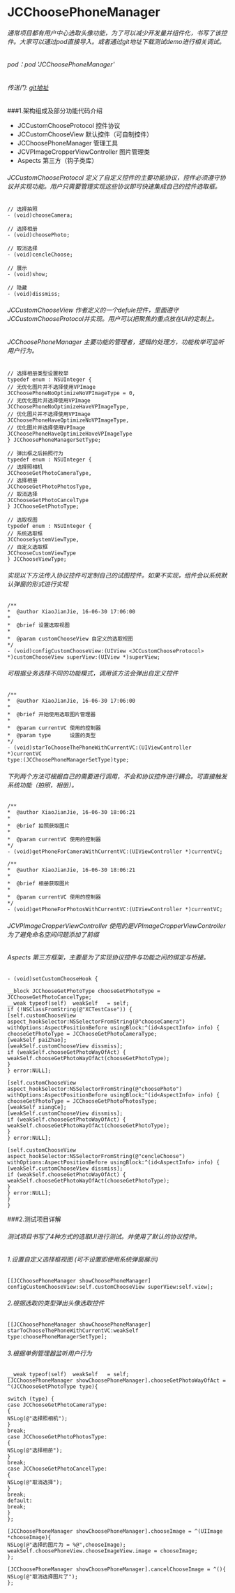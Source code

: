 # JCChoosePhoneManager

###### 通常项目都有用户中心选取头像功能，为了可以减少开发量并组件化，书写了该控件。大家可以通过pod直接导入。或者通过git地址下载测试demo进行相关调试。
###### pod：pod 'JCChoosePhoneManager'
###### 传送门: [git地址](https://github.com/JionSey/JCChoosePhoneManager)

###1.架构组成及部分功能代码介绍

* JCCustomChooseProtocol         控件协议
* JCCustomChooseView             默认控件（可自制控件）
* JCChoosePhoneManager           管理工具
* JCVPImageCropperViewController 图片管理类
* Aspects                        第三方（钩子类库）

###### JCCustomChooseProtocol 定义了自定义控件的主要功能协议，控件必须遵守协议并实现功能。用户只需要管理实现这些协议即可快速集成自己的控件选取框。
````
// 选择拍照
- (void)chooseCamera;

// 选择相册
- (void)choosePhoto;

// 取消选择
- (void)cencleChoose;

// 展示
- (void)show;

// 隐藏
- (void)dissmiss;

````

###### JCCustomChooseView 作者定义的一个defule控件，里面遵守JCCustomChooseProtocol并实现。用户可以把聚焦的重点放在UI的定制上。

###### JCChoosePhoneManager 主要功能的管理者，逻辑的处理方，功能枚举可监听用户行为。
````
// 选择相册类型设置枚举
typedef enum : NSUInteger {
// 无优化图片并不选择使用VPImage
JCChoosePhoneNoOptimizeNoVPImageType = 0,
// 无优化图片并选择使用VPImage
JCChoosePhoneNoOptimizeHaveVPImageType,
// 优化图片并不选择使用VPImage
JCChoosePhoneHaveOptimizeNoVPImageType,
// 优化图片并选择使用VPImage
JCChoosePhoneHaveOptimizeHaveVPImageType
} JCChoosePhoneManagerSetType;

// 弹出框之后拍照行为
typedef enum : NSUInteger {
// 选择照相机
JCChooseGetPhotoCameraType,
// 选择相册
JCChooseGetPhotoPhotosType,
// 取消选择
JCChooseGetPhotoCancelType
} JCChooseGetPhotoType;

// 选取视图
typedef enum : NSUInteger {
// 系统选取框
JCChooseSystemViewType,
// 自定义选取框
JCChooseCustomViewType
} JCChooseViewType;

````
###### 实现以下方法传入协议控件可定制自己的试图控件。如果不实现，组件会以系统默认弹窗的形式进行实现

````
/**
*  @author XiaoJianJie, 16-06-30 17:06:00
*
*  @brief 设置选取视图
*
*  @param customChooseView 自定义的选取视图
*/
- (void)configCustomChooseView:(UIView <JCCustomChooseProtocol> *)customChooseView superView:(UIView *)superView;

````

###### 可根据业务选择不同的功能模式，调用该方法会弹出自定义控件

````
/**
*  @author XiaoJianJie, 16-06-30 17:06:00
*
*  @brief 开始使用选取图片管理器
*
*  @param currentVC 使用的控制器
*  @param type      设置的类型
*/
- (void)starToChooseThePhoneWithCurrentVC:(UIViewController *)currentVC
type:(JCChoosePhoneManagerSetType)type;

````

###### 下列两个方法可根据自己的需要进行调用，不会和协议控件进行耦合。可直接触发系统功能（拍照，相册）。

````
/**
*  @author XiaoJianJie, 16-06-30 18:06:21
*
*  @brief 拍照获取图片
*
*  @param currentVC 使用的控制器
*/
- (void)getPhoneForCameraWithCurrentVC:(UIViewController *)currentVC;

/**
*  @author XiaoJianJie, 16-06-30 18:06:21
*
*  @brief 相册获取图片
*
*  @param currentVC 使用的控制器
*/
- (void)getPhoneForPhotosWithCurrentVC:(UIViewController *)currentVC;

````
###### JCVPImageCropperViewController 使用的是VPImageCropperViewController为了避免命名空间问题添加了前缀

###### Aspects 第三方框架，主要是为了实现协议控件与功能之间的绑定与桥接。
````
- (void)setCustomChooseHook {

__block JCChooseGetPhotoType chooseGetPhotoType = JCChooseGetPhotoCancelType;
__weak typeof(self)  weakSelf   = self;
if (!NSClassFromString(@"XCTestCase")) {
[self.customChooseView aspect_hookSelector:NSSelectorFromString(@"chooseCamera") withOptions:AspectPositionBefore usingBlock:^(id<AspectInfo> info) {
chooseGetPhotoType = JCChooseGetPhotoCameraType;
[weakSelf paiZhao];
[weakSelf.customChooseView dissmiss];
if (weakSelf.chooseGetPhotoWayOfAct) {
weakSelf.chooseGetPhotoWayOfAct(chooseGetPhotoType);
}
} error:NULL];

[self.customChooseView aspect_hookSelector:NSSelectorFromString(@"choosePhoto") withOptions:AspectPositionBefore usingBlock:^(id<AspectInfo> info) {
chooseGetPhotoType = JCChooseGetPhotoPhotosType;
[weakSelf xiangCe];
[weakSelf.customChooseView dissmiss];
if (weakSelf.chooseGetPhotoWayOfAct) {
weakSelf.chooseGetPhotoWayOfAct(chooseGetPhotoType);
}
} error:NULL];

[self.customChooseView aspect_hookSelector:NSSelectorFromString(@"cencleChoose") withOptions:AspectPositionBefore usingBlock:^(id<AspectInfo> info) {
[weakSelf.customChooseView dissmiss];
if (weakSelf.chooseGetPhotoWayOfAct) {
weakSelf.chooseGetPhotoWayOfAct(chooseGetPhotoType);
}
} error:NULL];
}
}

````

###2.测试项目详解

###### 测试项目书写了4种方式的选取UI进行测试。并使用了默认的协议控件。
###### 1.设置自定义选择框视图 (可不设置即使用系统弹窗展示)
````
[[JCChoosePhoneManager showChoosePhoneManager] configCustomChooseView:self.customChooseView superView:self.view];

````

###### 2.根据选取的类型弹出头像选取控件
````
[[JCChoosePhoneManager showChoosePhoneManager] starToChooseThePhoneWithCurrentVC:weakSelf type:choosePhoneManagerSetType];

````

###### 3.根据单例管理器监听用户行为
````
__weak typeof(self)  weakSelf   = self;
[JCChoosePhoneManager showChoosePhoneManager].chooseGetPhotoWayOfAct = ^(JCChooseGetPhotoType type){

switch (type) {
case JCChooseGetPhotoCameraType:
{
NSLog(@"选择照相机");
}
break;
case JCChooseGetPhotoPhotosType:
{
NSLog(@"选择相册");
}
break;
case JCChooseGetPhotoCancelType:
{
NSLog(@"取消选择");
}
break;
default:
break;
}
};

[JCChoosePhoneManager showChoosePhoneManager].chooseImage = ^(UIImage *chooseImage){
NSLog(@"选择的图片为 = %@",chooseImage);
weakSelf.choosePhoneView.chooseImageView.image = chooseImage;
};

[JCChoosePhoneManager showChoosePhoneManager].cancelChooseImage = ^(){
NSLog(@"取消选择图片了");
};

